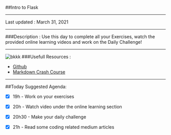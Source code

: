 ##Intro to Flask
___
Last updated : March 31, 2021
___

###Description :
Use this day to complete all your Exercises, watch the provided online learning videos and work on the Daily Challenge!

___

![bkkk](https://encrypted-tbn0.gstatic.com/images?q=tbn:ANd9GcTvrrJ_OO154N63cDuHq8RXIxofJYwAhriFIg&usqp=CAU)
###Usefull Resources :
* [Github](https://github.com/adam-p/markdown-here/wiki/Markdown-Cheatsheet)
* [Markdown Crash Course](https://www.youtube.com/watch?v=HUBNt18RFbo)

___
##Today Suggested Agenda:
* [x] 19h - Work on your exercises
* [x] 20h - Watch video under the online learning section 
* [x] 20h30 - Make your daily challenge 
* [x] 21h - Read some coding related medium articles

